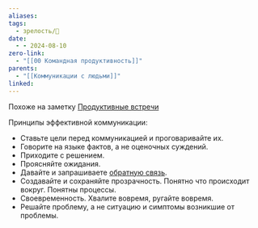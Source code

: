 ```yaml
---
aliases: 
tags:
  - зрелость/🌱
date:
  - - 2024-08-10
zero-link:
  - "[[00 Командная продуктивность]]"
parents:
  - "[[Коммуникации с людьми]]"
linked:
---
```

Похоже на заметку [Продуктивные встречи](Продуктивные%20встречи.md)

Принципы эффективной коммуникации:
- Ставьте цели перед коммуникацией и проговаривайте их.
- Говорите на языке фактов, а не оценочных суждений.
- Приходите с решением.
- Проясняйте ожидания.
- Давайте и запрашиваете [обратную связь](Обратная%20связь.md).
- Создавайте и сохраняйте прозрачность. Понятно что происходит вокруг. Понятны процессы.
- Своевременность. Хвалите вовремя, ругайте вовремя.
- Решайте проблему, а не ситуацию и симптомы возникшие от проблемы.